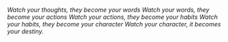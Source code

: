 <i>Watch your thoughts, they become your words Watch your words, they become your actions Watch your actions, they become your habits Watch your habits, they become your character Watch your character, it becomes your destiny. </i>

